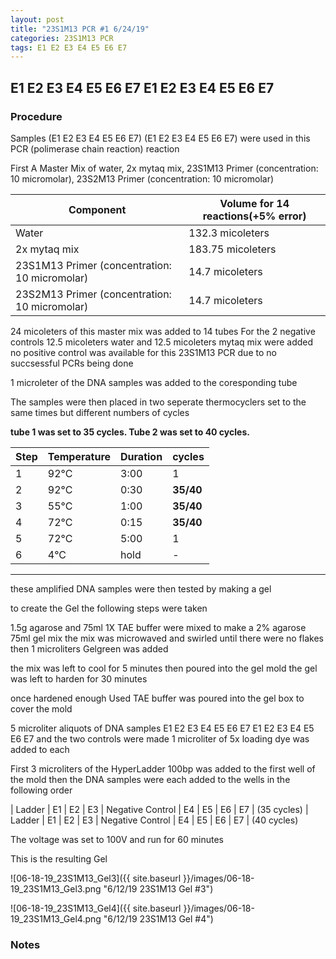 ```yaml
---
layout: post
title: "23S1M13 PCR #1 6/24/19"
categories: 23S1M13 PCR 
tags: E1 E2 E3 E4 E5 E6 E7
---
```


##  E1 E2 E3 E4 E5 E6 E7 E1 E2 E3 E4 E5 E6 E7

### Procedure

Samples (E1 E2 E3 E4 E5 E6 E7) (E1 E2 E3 E4 E5 E6 E7) were used in this PCR (polimerase chain reaction) reaction 

First A Master Mix of water, 2x mytaq mix, 23S1M13 Primer (concentration: 10 micromolar), 23S2M13 Primer (concentration: 10 micromolar)


|Component| Volume for 14 reactions(+5% error)|
|---------|---------------------------|
|Water| 132.3 micoleters|
|2x mytaq mix| 183.75 micoleters|
|23S1M13 Primer (concentration: 10 micromolar)| 14.7 micoleters|
|23S2M13 Primer (concentration: 10 micromolar)| 14.7 micoleters|

24 micoleters of this master mix was added to 14 tubes 
For the 2 negative controls 12.5 micoleters water and 12.5 micoleters mytaq mix were added
no positive control was available for this 23S1M13 PCR due to no succsessful PCRs being done

1 microleter of the DNA samples was added to the coresponding tube

The samples were then placed in two seperate thermocyclers set to the same times but different numbers of cycles

**tube 1 was set to 35 cycles. Tube 2 was set to 40 cycles.**

|Step|Temperature|Duration|cycles|
|----|-------|--------|-------|
|1|92°C|3:00|1|
|2|92°C|0:30|**35/40**|
|3|55°C|1:00|**35/40**|
|4|72°C|0:15|**35/40**|
|5|72°C|5:00|1|
|6|4°C|hold|-|

___________

these amplified DNA samples were then tested by making a gel

to create the Gel the following steps were taken 

1.5g agarose and 75ml 1X TAE buffer were mixed to make a 2% agarose 75ml gel mix 
the mix was microwaved and swirled until there were no flakes 
then 1 microliters Gelgreen was added

the mix was left to cool for 5 minutes then poured into the gel mold
the gel was left to harden for 30 minutes 

once hardened enough Used TAE buffer was poured into the gel box to cover the mold

5 microliter aliquots of DNA samples  E1 E2 E3 E4 E5 E6 E7 E1 E2 E3 E4 E5 E6 E7 and the two controls were made 
1 microliter of 5x loading dye was added to each

First 3 microliters of the HyperLadder 100bp was added to the first well of the mold 
then the DNA samples were each added to the wells in the following order 

| Ladder | E1 | E2 | E3 | Negative Control | E4 | E5 | E6 | E7 |  (35 cycles)
| Ladder | E1 | E2 | E3 | Negative Control | E4 | E5 | E6 | E7 |  (40 cycles)

The voltage was set to 100V and run for 60 minutes


This is the resulting Gel

![06-18-19_23S1M13_Gel3]({{ site.baseurl }}/images/06-18-19_23S1M13_Gel3.png "6/12/19 23S1M13 Gel #3")

![06-18-19_23S1M13_Gel4]({{ site.baseurl }}/images/06-18-19_23S1M13_Gel4.png "6/12/19 23S1M13 Gel #4")


### Notes

